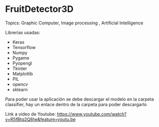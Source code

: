 # FruitDetector3D
Topics: Graphic Computer, Image processing , Artificial Intelligence

Librerias usadas:

* Keras
* Tensorflow
* Numpy
* Pygame
* Pyopengl
* Tkinter
* Matplotlib
* PIL
* opencv
* sklearn

Para poder usar la aplicación se debe descargar el modelo en la carpeta classifier, hay un enlace dentro de la carpeta para poder descargarlo

Link a video de Youtube: https://www.youtube.com/watch?v=R5fBtq2Q8Iw&feature=youtu.be